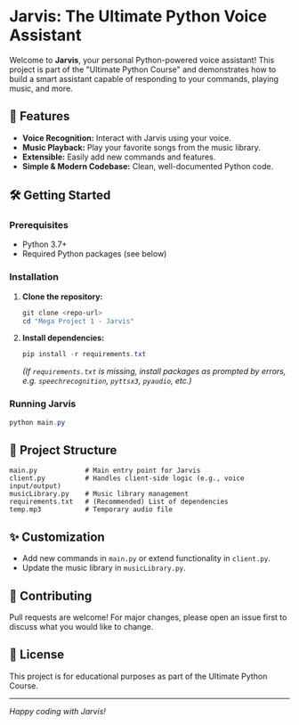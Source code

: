 # Jarvis: The Ultimate Python Voice Assistant

Welcome to **Jarvis**, your personal Python-powered voice assistant! This project is part of the "Ultimate Python Course" and demonstrates how to build a smart assistant capable of responding to your commands, playing music, and more.

## 🚀 Features

- **Voice Recognition:** Interact with Jarvis using your voice.
- **Music Playback:** Play your favorite songs from the music library.
- **Extensible:** Easily add new commands and features.
- **Simple & Modern Codebase:** Clean, well-documented Python code.

## 🛠️ Getting Started

### Prerequisites
- Python 3.7+
- Required Python packages (see below)

### Installation
1. **Clone the repository:**
   ```powershell
   git clone <repo-url>
   cd "Mega Project 1 - Jarvis"
   ```
2. **Install dependencies:**
   ```powershell
   pip install -r requirements.txt
   ```
   *(If `requirements.txt` is missing, install packages as prompted by errors, e.g. `speechrecognition`, `pyttsx3`, `pyaudio`, etc.)*

### Running Jarvis
```powershell
python main.py
```

## 📁 Project Structure

```
main.py            # Main entry point for Jarvis
client.py          # Handles client-side logic (e.g., voice input/output)
musicLibrary.py    # Music library management
requirements.txt   # (Recommended) List of dependencies
temp.mp3           # Temporary audio file
```

## ✨ Customization
- Add new commands in `main.py` or extend functionality in `client.py`.
- Update the music library in `musicLibrary.py`.

## 🤝 Contributing
Pull requests are welcome! For major changes, please open an issue first to discuss what you would like to change.

## 📜 License
This project is for educational purposes as part of the Ultimate Python Course.

---

*Happy coding with Jarvis!*
